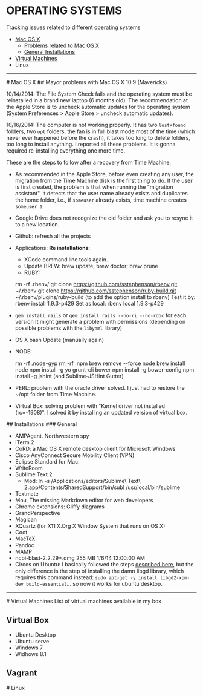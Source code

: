 OPERATING SYSTEMS
===

Tracking issues related to different operating systems

* [Mac OS X](#inon)
    *  [Problems related to Mac OS X](#macpro) 
    * [General Installations](#ge)
* [Virtual Machines](#vm)
* Linux

---

<a name="inon"/>
# Mac OS X

<a name="macpro"/>
## Mayor problems with Mac OS X 10.9 (Mavericks)

10/14/2014: The File System Check fails and the operating system must be reinstalled in a brand new laptop (6 months old). The recommendation at the Apple Store is to uncheck automatic updates for the operating system (System Preferences > Apple Store > uncheck automatic updates).

10/16/2014: The computer is not working properly. It has two `lost+found` folders, two `opt` folders, the fan is in full blast mode most of the time (which never ever happened before the crash), it takes too long to delete folders, too long to install anything. I reported all these problems. It is gonna required re-installing everything one more time.

These are the steps to follow after a recovery from Time Machine.

   * As recommended in the Apple Store, before even creating any user, the migration from the Time Machine disk is the first thing to do. If the user is first created, the problem is that when running the "migration assistant", it detects that the user name already exists and duplicates the home folder, i.e., if `someuser` already exists, time machine creates `someuser 1`.
   * Google Drive does not recognize the old folder and ask you to resync it to a new location.
   * Github: refresh all the projects
   * Applications:
      __Re installations__:
        * XCode command line tools again. 
        * Update BREW: brew update; brew doctor; brew prune
        * RUBY: 
		
		rm -rf .rbenv/
    	git clone https://github.com/sstephenson/rbenv.git ~/.rbenv
    	git clone https://github.com/sstephenson/ruby-build.git ~/.rbenv/plugins/ruby-build (to add the option install to rbenv)
    	Test it by: rbenv install 1.9.3-p429 
    	Set as local: rbenv local 1.9.3-p429

   * `gem install rails` or `gem install rails --no-ri --no-rdoc` for each version It might generate a problem with permissions (depending on possible problems with the `libyaml` library)
   * OS X bash Update (manually again)
   * NODE:

		rm -rf .node-gyp
		rm -rf .npm
		brew remove --force node
		brew install node
		npm install -g yo grunt-cli bower
		npm install -g bower-config
		npm install -g jshint (and Sublime-JSHint Gutter)

   * PERL: problem with the oracle driver solved. I just had to restore the ~/opt folder from Time Machine.

   * Virtual Box: solving problem with "Kernel driver not installed (rc=-1908)". I solved it by installing an updated version of virtual box.


<a name="macpro">
## Installations

<a name="ge"/>
### General

- AMPAgent. Northwestern spy
- iTerm 2
- CoRD: a Mac OS X remote desktop client for Microsoft Windows
- Cisco AnyConnect Secure Mobility Client (VPN)
- Eclipse Standard for Mac.
- WriteRoom
- Sublime Text 2
	- Mod: ln -s /Applications/editors/Sublime\ Text\ 2.app/Contents/SharedSupport/bin/subl /usr/local/bin/sublime
- Textmate
- Mou, The missing Markdown editor for web developers
- Chrome extensions: Gliffy diagrams
- GrandPerspective
- Magican
- XQuartz (for X11 X.Org X Window System that runs on OS X)
- Coot
- MacTeX
- Pandoc
- MAMP
- ncbi-blast-2.2.29+.dmg 255 MB	1/6/14 12:00:00 AM
- Circos on Ubuntu: I basically followed the steps [described here](http://kylase.github.io/CircosAPI/circos-on-linux-virtual-machine/), but the only difference is the step of installing the damn libgd library, which requires this command instead: `sudo apt-get -y install libgd2-xpm-dev build-essential`... so now it works for ubuntu desktop.

---

<a name="vm"/>
# Virtual Machines
List of virtual machines available in my box

## Virtual Box
* Ubuntu Desktop
* Ubuntu serve
* Windows 7
* Widhows 8.1 

## Vagrant

<a name="linux">
# Linux
